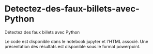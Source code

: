 # Detectez-des-faux-billets-avec-Python
Détectez des faux billets avec Python

Le code est disponible dans le notebook jupyter et l'HTML associé.
Une présentation des résultats est disponible sous le format powerpoint.

